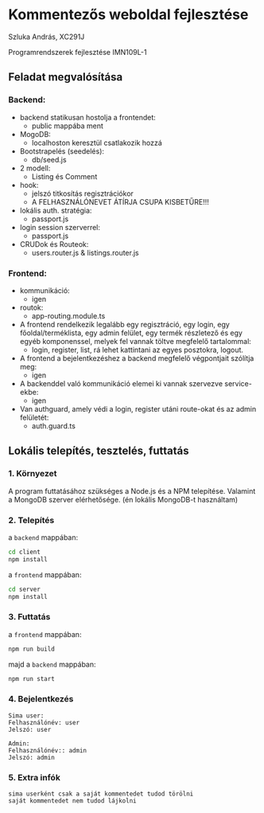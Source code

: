 # Kommentezős weboldal fejlesztése

Szluka András, XC291J

Programrendszerek fejlesztése IMN109L-1


## Feladat megvalósítása

### Backend:

- backend statikusan hostolja a frontendet: 
    - public mappába ment 
- MogoDB: 
    -   localhoston keresztül csatlakozik hozzá
- Bootstrapelés (seedelés): 
    -   db/seed.js
- 2 modell:
     -   Listing és Comment
- hook: 
    -   jelszó titkosítás regisztrációkor
    -   A FELHASZNÁLÓNEVET ÁTÍRJA CSUPA KISBETŰRE!!!
- lokális auth. stratégia: 
    -   passport.js
- login session szerverrel: 
    -   passport.js
- CRUDok és Routeok: 
    -   users.router.js & listings.router.js

### Frontend:

- kommunikáció: 
    -   igen
- routok: 
    -   app-routing.module.ts
- A frontend rendelkezik legalább egy regisztráció, egy login, egy főoldal/terméklista, egy admin felület, egy termék részletező és egy egyéb komponenssel, melyek fel vannak töltve megfelelő tartalommal: 
    -   login, register, list, rá lehet kattintani az egyes posztokra, logout.
- A frontend a bejelentkezéshez a backend megfelelő végpontjait szólítja meg: 
    -   igen
- A backenddel való kommunikáció elemei ki vannak szervezve service-ekbe: 
    -   igen
- Van authguard, amely védi a login, register utáni route-okat és az admin felületét:
    - auth.guard.ts

## Lokális telepítés, tesztelés, futtatás

### 1. Környezet

A program futtatásához szükséges a Node.js és a NPM telepítése. Valamint a MongoDB szerver elérhetősége. (én lokális MongoDB-t használtam)

### 2. Telepítés

a `backend` mappában:

```bash
cd client
npm install
```

a `frontend` mappában:

```bash
cd server
npm install
```

### 3. Futtatás

a `frontend` mappában:

```bash
npm run build
```

majd a `backend` mappában:

```bash
npm run start
```

### 4. Bejelentkezés
    Sima user:
    Felhasználónév: user
    Jelszó: user

    Admin:
    Felhasználónév:: admin
    Jelszó: admin

### 5. Extra infók
    sima userként csak a saját kommentedet tudod törölni
    saját kommentedet nem tudod lájkolni